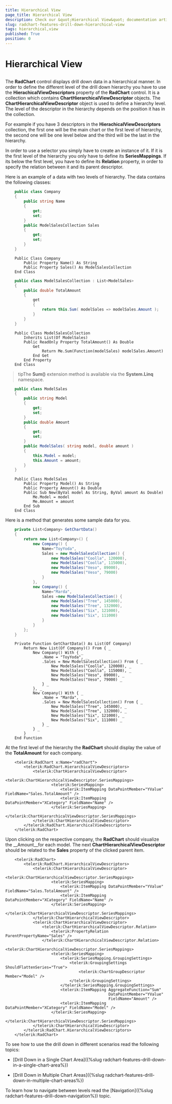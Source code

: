 ```yaml
---
title: Hierarchical View
page_title: Hierarchical View
description: Check our &quot;Hierarchical View&quot; documentation article for the RadChart {{ site.framework_name }} control.
slug: radchart-features-drill-down-hierarchical-view
tags: hierarchical,view
published: True
position: 0
---
```


# Hierarchical View



## 

The __RadChart__ control displays drill down data in a hierarchical manner. In order to define the different level of the drill down hierarchy you have to use the __HierachicalViewDescriptors__ property of the __RadChart__ control. It is a collection which contains __ChartHierarchicalViewDescriptor__ objects. The __ChartHierarchicalViewDescriptor__ object is used to define a hierarchy level. The level of the descriptor in the hierarchy depends on the position it has in the collection.

For example if you have 3 descriptors in the __HierachicalViewDescriptors__ collection, the first one will be the main chart or the first level of hierarchy, the second one will be one level below and the third will be the last in the hierarchy.

In order to use a selector you simply have to create an instance of it. If it is the first level of the hierarchy you only have to define its __SeriesMappings__. If its below the first level, you have to define its __Relation__ property, in order to specify the relation between it and its parent descriptor.

Here is an example of a data with two levels of hierarchy. The data contains the following classes:



```C#
	public class Company
	{
	    public string Name
	    {
	        get;
	        set;
	    }
	    public ModelSalesCollection Sales
	    {
	        get;
	        set;
	    }
	}
```





```VB.NET
	Public Class Company
	    Public Property Name() As String
	    Public Property Sales() As ModelSalesCollection
	End Class
```





```C#
	public class ModelSalesCollection : List<ModelSales>
	{
	    public double TotalAmount
	    {
	        get
	        {
	            return this.Sum( modelSales => modelSales.Amount );
	        }
	    }
	}
```





```VB.NET
	Public Class ModelSalesCollection
	    Inherits List(Of ModelSales)
	    Public ReadOnly Property TotalAmount() As Double
	        Get
	            Return Me.Sum(Function(modelSales) modelSales.Amount)
	        End Get
	    End Property
	End Class
```



>tipThe __Sum()__ extension method is available via the __System.Linq__ namespace.



```C#
	public class ModelSales
	{
	    public string Model
	    {
	        get;
	        set;
	    }
	    public double Amount
	    {
	        get;
	        set;
	    }
	    public ModelSales( string model, double amount )
	    {
	        this.Model = model;
	        this.Amount = amount;
	    }
	}
```





```VB.NET
	Public Class ModelSales
	    Public Property Model() As String
	    Public Property Amount() As Double
	    Public Sub New(ByVal model As String, ByVal amount As Double)
	        Me.Model = model
	        Me.Amount = amount
	    End Sub
	End Class
```



Here is a method that generates some sample data for you.



```C#
	private List<Company> GetChartData()
	{
	    return new List<Company>() { 
	        new Company() { 
	            Name="ToyYoda",
	            Sales = new ModelSalesCollection() { 
	                new ModelSales("Coolla", 120000),
	                new ModelSales("Coolla", 115000),
	                new ModelSales("Veso", 89000),
	                new ModelSales("Veso", 79000)
	            }
	        },
	        new Company() { 
	            Name="Marda",
	            Sales =new ModelSalesCollection() {
	                new ModelSales("Tree", 145000),
	                new ModelSales("Tree", 132000),
	                new ModelSales("Six", 121000),
	                new ModelSales("Six", 111000)
	            }
	        }
	    };
	}
```





```VB.NET
	Private Function GetChartData() As List(Of Company)
	    Return New List(Of Company)() From { _
	        New Company() With { _
	            .Name = "ToyYoda", _
	            .Sales = New ModelSalesCollection() From { _
	                New ModelSales("Coolla", 120000), _
	                New ModelSales("Coolla", 115000), _
	                New ModelSales("Veso", 89000), _
	                New ModelSales("Veso", 79000) _
	            } _
	        }, _
	        New Company() With { _
	            .Name = "Marda", _
	            .Sales = New ModelSalesCollection() From { _
	                New ModelSales("Tree", 145000), _
	                New ModelSales("Tree", 132000), _
	                New ModelSales("Six", 121000), _
	                New ModelSales("Six", 111000) _
	            } _
	        } _
	    }
	End Function
```



At the first level of the hierarchy the __RadChart__ should display the value of the __TotalAmount__ for each company. 



```XAML
	<telerik:RadChart x:Name="radChart">
	    <telerik:RadChart.HierarchicalViewDescriptors>
	        <telerik:ChartHierarchicalViewDescriptor>
	            <telerik:ChartHierarchicalViewDescriptor.SeriesMappings>
	                <telerik:SeriesMapping>
	                    <telerik:ItemMapping DataPointMember="YValue" FieldName="Sales.TotalAmount" />
	                    <telerik:ItemMapping DataPointMember="XCategory" FieldName="Name" />
	                </telerik:SeriesMapping>
	            </telerik:ChartHierarchicalViewDescriptor.SeriesMappings>
	        </telerik:ChartHierarchicalViewDescriptor>
	    </telerik:RadChart.HierarchicalViewDescriptors>
	</telerik:RadChart>
```



Upon clicking on the respective company, the __RadChart__ should visualize the __Amount__for each model. The next __ChartHierarchicalViewDescriptor__ should be related to the __Sales__ property of the clicked parent item.



```XAML
	<telerik:RadChart>
	    <telerik:RadChart.HierarchicalViewDescriptors>
	        <telerik:ChartHierarchicalViewDescriptor>
	            <telerik:ChartHierarchicalViewDescriptor.SeriesMappings>
	                <telerik:SeriesMapping>
	                    <telerik:ItemMapping DataPointMember="YValue" FieldName="Sales.TotalAmount" />
	                    <telerik:ItemMapping DataPointMember="XCategory" FieldName="Name" />
	                </telerik:SeriesMapping>
	            </telerik:ChartHierarchicalViewDescriptor.SeriesMappings>
	        </telerik:ChartHierarchicalViewDescriptor>
	        <telerik:ChartHierarchicalViewDescriptor>
	            <telerik:ChartHierarchicalViewDescriptor.Relation>
	                <telerik:PropertyRelation ParentPropertyName="Sales" />
	            </telerik:ChartHierarchicalViewDescriptor.Relation>
	            <telerik:ChartHierarchicalViewDescriptor.SeriesMappings>
	                <telerik:SeriesMapping>
	                    <telerik:SeriesMapping.GroupingSettings>
	                        <telerik:GroupingSettings ShouldFlattenSeries="True">
	                            <telerik:ChartGroupDescriptor Member="Model" />
	                        </telerik:GroupingSettings>
	                    </telerik:SeriesMapping.GroupingSettings>
	                    <telerik:ItemMapping AggregateFunction="Sum"
	                                         DataPointMember="YValue"
	                                         FieldName="Amount" />
	                    <telerik:ItemMapping DataPointMember="XCategory" FieldName="Model" />
	                </telerik:SeriesMapping>
	            </telerik:ChartHierarchicalViewDescriptor.SeriesMappings>
	        </telerik:ChartHierarchicalViewDescriptor>
	    </telerik:RadChart.HierarchicalViewDescriptors>
	</telerik:RadChart>
```



To see how to use the drill down in different scenarios read the following topics:

* [Drill Down in a Single Chart Area]({%slug radchart-features-drill-down-in-a-single-chart-area%})

* [Drill Down in Multiple Chart Areas]({%slug radchart-features-drill-down-in-multiple-chart-areas%})

To learn how to navigate between levels read the [Navigation]({%slug radchart-features-drill-down-navigation%}) topic.
